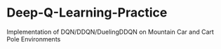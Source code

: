 # Deep-Q-Learning-Practice
Implementation of DQN/DDQN/DuelingDDQN on Mountain Car and Cart Pole Environments
